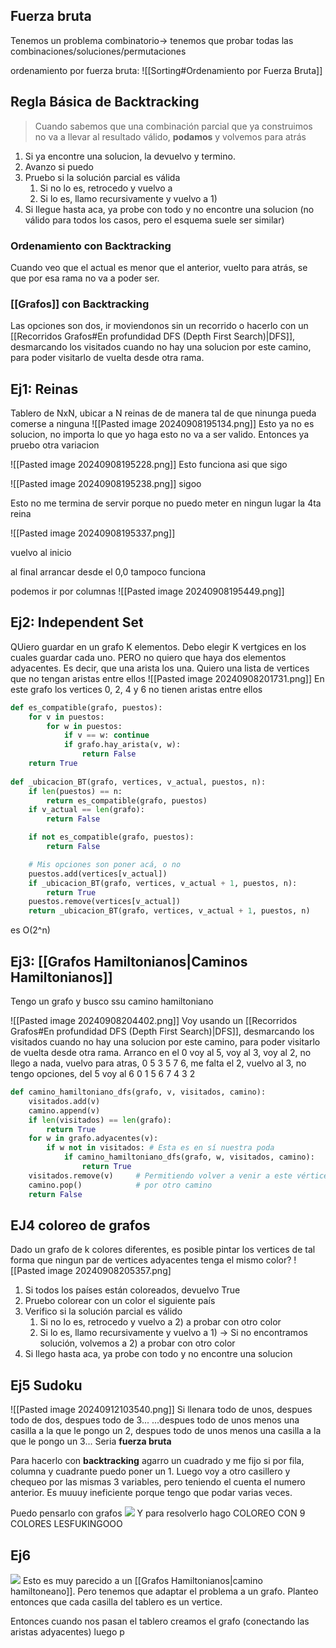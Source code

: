 ## Fuerza bruta
Tenemos un problema combinatorio-> tenemos que probar todas las combinaciones/soluciones/permutaciones

ordenamiento por fuerza bruta: ![[Sorting#Ordenamiento por Fuerza Bruta]]
## Regla Básica de Backtracking
> Cuando sabemos que una combinación parcial que ya construimos no va a llevar al resultado válido, **podamos** y volvemos para atrás


1) Si ya encontre una solucion, la devuelvo y termino.
2) Avanzo si puedo
3) Pruebo si la solución parcial es válida
	1) Si no lo es, retrocedo y vuelvo a 
	2) Si lo es, llamo recursivamente y vuelvo a 1)
4) Si llegue hasta aca, ya probe con todo y no encontre una solucion
(no válido para todos los casos, pero el esquema suele ser similar)


### Ordenamiento con Backtracking
Cuando veo que el actual es menor que el anterior, vuelto para atrás, se que por esa rama no va a poder ser.

### [[Grafos]] con Backtracking 
Las opciones son dos, ir moviendonos sin un recorrido o hacerlo con un [[Recorridos Grafos#En profundidad DFS (Depth First Search)|DFS]], desmarcando los visitados cuando no hay una solucion por este camino, para poder visitarlo de vuelta desde otra rama.


## Ej1: Reinas

Tablero de NxN, ubicar a N reinas de de manera tal de que ninunga pueda comerse a ninguna
![[Pasted image 20240908195134.png]]
Esto ya no es solucion, no importa lo que yo haga esto no va a ser valido. Entonces ya pruebo otra variacion

![[Pasted image 20240908195228.png]]
Esto funciona asi que sigo

![[Pasted image 20240908195238.png]]
sigoo

Esto no me termina de servir porque no puedo meter en ningun lugar la 4ta reina


![[Pasted image 20240908195337.png]]

vuelvo al inicio

al final arrancar desde el 0,0 tampoco funciona

podemos ir por columnas 
![[Pasted image 20240908195449.png]]


## Ej2: Independent Set 
QUiero guardar en un grafo K elementos. Debo elegir K vertgices en los cuales guardar cada uno. PERO no quiero  que haya dos elementos adyacentes. Es decir, que una arista los una. Quiero una lista de vertices que no tengan aristas entre ellos
![[Pasted image 20240908201731.png]]
En este grafo los vertices 0, 2, 4 y 6 no tienen aristas entre ellos

```python 
def es_compatible(grafo, puestos):
    for v in puestos:
        for w in puestos:
            if v == w: continue
            if grafo.hay_arista(v, w):
                return False
    return True
    
def _ubicacion_BT(grafo, vertices, v_actual, puestos, n):
    if len(puestos) == n:
        return es_compatible(grafo, puestos)
    if v_actual == len(grafo):
        return False

    if not es_compatible(grafo, puestos):
        return False

    # Mis opciones son poner acá, o no
    puestos.add(vertices[v_actual])
    if _ubicacion_BT(grafo, vertices, v_actual + 1, puestos, n):
        return True
    puestos.remove(vertices[v_actual])
    return _ubicacion_BT(grafo, vertices, v_actual + 1, puestos, n)
```

es O(2^n)



## Ej3: [[Grafos Hamiltonianos|Caminos Hamiltonianos]]
Tengo un grafo y busco ssu camino hamiltoniano


![[Pasted image 20240908204402.png]]
Voy usando un [[Recorridos Grafos#En profundidad DFS (Depth First Search)|DFS]], desmarcando los visitados cuando no hay una solucion por este camino, para poder visitarlo de vuelta desde otra rama.
Arranco en el 0 voy al 5, voy al 3, voy al 2, no llego a nada, vuelvo para atras, 
0 5 3 5 7 6, me falta el 2, vuelvo al 3, no tengo opciones, del 5 voy al 6
0 1 5 6 7 4 3 2 

```python 
def camino_hamiltoniano_dfs(grafo, v, visitados, camino):
    visitados.add(v)
    camino.append(v)
    if len(visitados) == len(grafo):
        return True
    for w in grafo.adyacentes(v):
        if w not in visitados: # Esta es en sí nuestra poda
            if camino_hamiltoniano_dfs(grafo, w, visitados, camino):
                return True
    visitados.remove(v)     # Permitiendo volver a venir a este vértice
    camino.pop()            # por otro camino
    return False
```


## EJ4 coloreo de grafos
Dado un grafo de k colores diferentes, es posible pintar los vertices de tal forma que ningun par de vertices adyacentes tenga el mismo color?
![[Pasted image 20240908205357.png]

1. Si todos los países están coloreados, devuelvo True 
2. Pruebo colorear con un color el siguiente país
3. Verifico si la solución parcial es válido
	1. Si no lo es, retrocedo y vuelvo a 2) a probar con otro color 
	2. Si lo es, llamo recursivamente y vuelvo a 1) → Si no encontramos solución, volvemos a 2) a probar con otro color  
4. Si llego hasta aca, ya probe con todo y no encontre una solucion


## Ej5 Sudoku
![[Pasted image 20240912103540.png]]
Si llenara todo de unos, despues todo de dos, despues todo de 3... ...despues todo de unos menos una casilla a la que le pongo un 2, despues todo de unos menos una casilla a la que le pongo un 3... Seria **fuerza bruta**


Para hacerlo con **backtracking** agarro un cuadrado y me fijo si por fila, columna y cuadrante puedo poner un 1. Luego voy a otro casillero y chequeo por las mismas 3 variables, pero teniendo el cuenta el numero anterior. Es muuuy ineficiente porque tengo que podar varias veces.

Puedo pensarlo con grafos
**![](https://lh7-rt.googleusercontent.com/slidesz/AGV_vUc5JM4I4822Il0z7PQkQc0GBFBDjfAGJ4DYicbTCxl43ISQI46Uq3DA4dbTymO9xSK8UV4CdECqpkPUtYpBNPk5et4pp8KoKeID9Zq4-UBJ7e3l0a19P-0ZnMXrgEgAZ2kLehSdB_s581IRjUHBviZ060yBRJM5=s2048?key=gKqW96ITNxjx2HmFvGD60A)**
Y para resolverlo hago COLOREO CON 9 COLORES LESFUKINGOOO

## Ej6
**![](https://lh7-rt.googleusercontent.com/slidesz/AGV_vUeJSGYf8qEjnuThb1oRCbvO4HwqRC7LGOUpULBu3nEEAPYnPm3QBPYxJYLaMQbSpDt4cyD3ItV608oG8vZwF0E5XuIv6DmWp_Aa5JvEAFcxXGY7soAfUVdNo-5ziXE65O9zbkIHbWMXn1s0cvw-4xnfoqo-PQk=s2048?key=gKqW96ITNxjx2HmFvGD60A)**
Esto es muy parecido a un [[Grafos Hamiltonianos|camino hamiltoneano]]. Pero tenemos que adaptar el problema a un grafo. Planteo entonces que cada casilla del tablero es un vertice.

Entonces cuando nos pasan el tablero creamos el grafo (conectando las aristas adyacentes) luego p
